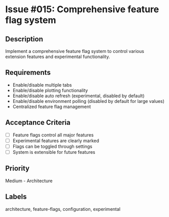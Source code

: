 # Issue #015: Comprehensive feature flag system

## Description

Implement a comprehensive feature flag system to control various extension features and experimental functionality.

## Requirements

- Enable/disable multiple tabs
- Enable/disable plotting functionality
- Enable/disable auto refresh (experimental, disabled by default)
- Enable/disable environment polling (disabled by default for large values)
- Centralized feature flag management

## Acceptance Criteria

- [ ] Feature flags control all major features
- [ ] Experimental features are clearly marked
- [ ] Flags can be toggled through settings
- [ ] System is extensible for future features

## Priority

Medium - Architecture

## Labels

architecture, feature-flags, configuration, experimental
